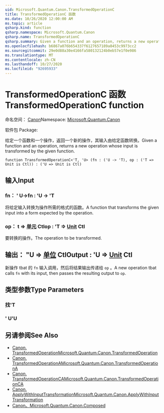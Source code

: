 ```yaml
---
uid: Microsoft.Quantum.Canon.TransformedOperationC
title: TransformedOperationC 函数
ms.date: 10/26/2020 12:00:00 AM
ms.topic: article
qsharp.kind: function
qsharp.namespace: Microsoft.Quantum.Canon
qsharp.name: TransformedOperationC
qsharp.summary: Given a function and an operation, returns a new operation whose input is transformed by the given function.
ms.openlocfilehash: b6867a076b654337f6127657189a8453c9973cc2
ms.sourcegitcommit: 29e0d88a30e4166fa580132124b0eb57e1f0e986
ms.translationtype: MT
ms.contentlocale: zh-CN
ms.lasthandoff: 10/27/2020
ms.locfileid: "92695933"
---
```

# <a name="transformedoperationc-function"></a><span data-ttu-id="1470a-102">TransformedOperationC 函数</span><span class="sxs-lookup"><span data-stu-id="1470a-102">TransformedOperationC function</span></span>

<span data-ttu-id="1470a-103">命名空间： [Canon](xref:Microsoft.Quantum.Canon)</span><span class="sxs-lookup"><span data-stu-id="1470a-103">Namespace: [Microsoft.Quantum.Canon](xref:Microsoft.Quantum.Canon)</span></span>

<span data-ttu-id="1470a-104">软件包 [](https://nuget.org/packages/)</span><span class="sxs-lookup"><span data-stu-id="1470a-104">Package: [](https://nuget.org/packages/)</span></span>


<span data-ttu-id="1470a-105">给定一个函数和一个操作，返回一个新的操作，其输入由给定函数转换。</span><span class="sxs-lookup"><span data-stu-id="1470a-105">Given a function and an operation, returns a new operation whose input is transformed by the given function.</span></span>

```qsharp
function TransformedOperationC<'T, 'U> (fn : ('U -> 'T), op : ('T => Unit is Ctl)) : ('U => Unit is Ctl)
```


## <a name="input"></a><span data-ttu-id="1470a-106">输入</span><span class="sxs-lookup"><span data-stu-id="1470a-106">Input</span></span>

### <a name="fn--u---t"></a><span data-ttu-id="1470a-107">fn： ' U-></span><span class="sxs-lookup"><span data-stu-id="1470a-107">fn : 'U -> 'T</span></span>

<span data-ttu-id="1470a-108">将给定输入转换为操作所需的格式的函数。</span><span class="sxs-lookup"><span data-stu-id="1470a-108">A function that transforms the given input into a form expected by the operation.</span></span>


### <a name="op--t--unit-ctl"></a><span data-ttu-id="1470a-109">op： t => [单元](xref:microsoft.quantum.lang-ref.unit) Ctl</span><span class="sxs-lookup"><span data-stu-id="1470a-109">op : 'T => [Unit](xref:microsoft.quantum.lang-ref.unit) Ctl</span></span>

<span data-ttu-id="1470a-110">要转换的操作。</span><span class="sxs-lookup"><span data-stu-id="1470a-110">The operation to be transformed.</span></span>



## <a name="output--u--unit-ctl"></a><span data-ttu-id="1470a-111">输出： "U => [单位](xref:microsoft.quantum.lang-ref.unit) Ctl</span><span class="sxs-lookup"><span data-stu-id="1470a-111">Output : 'U => [Unit](xref:microsoft.quantum.lang-ref.unit) Ctl</span></span>

<span data-ttu-id="1470a-112">新操作 tbat 的 `fn` 输入调用，然后将结果输出传递给 `op` 。</span><span class="sxs-lookup"><span data-stu-id="1470a-112">A new operation tbat calls `fn` with its input, then passes the resulting output to `op`.</span></span>

## <a name="type-parameters"></a><span data-ttu-id="1470a-113">类型参数</span><span class="sxs-lookup"><span data-stu-id="1470a-113">Type Parameters</span></span>

### <a name="t"></a><span data-ttu-id="1470a-114">找</span><span class="sxs-lookup"><span data-stu-id="1470a-114">'T</span></span>


### <a name="u"></a><span data-ttu-id="1470a-115">' U</span><span class="sxs-lookup"><span data-stu-id="1470a-115">'U</span></span>



## <a name="see-also"></a><span data-ttu-id="1470a-116">另请参阅</span><span class="sxs-lookup"><span data-stu-id="1470a-116">See Also</span></span>

- [<span data-ttu-id="1470a-117">Canon. TransformedOperation</span><span class="sxs-lookup"><span data-stu-id="1470a-117">Microsoft.Quantum.Canon.TransformedOperation</span></span>](xref:Microsoft.Quantum.Canon.TransformedOperation)
- [<span data-ttu-id="1470a-118">Canon. TransformedOperationA</span><span class="sxs-lookup"><span data-stu-id="1470a-118">Microsoft.Quantum.Canon.TransformedOperationA</span></span>](xref:Microsoft.Quantum.Canon.TransformedOperationA)
- [<span data-ttu-id="1470a-119">Canon. TransformedOperationCA</span><span class="sxs-lookup"><span data-stu-id="1470a-119">Microsoft.Quantum.Canon.TransformedOperationCA</span></span>](xref:Microsoft.Quantum.Canon.TransformedOperationCA)
- [<span data-ttu-id="1470a-120">Canon. ApplyWithInputTransformation</span><span class="sxs-lookup"><span data-stu-id="1470a-120">Microsoft.Quantum.Canon.ApplyWithInputTransformation</span></span>](xref:Microsoft.Quantum.Canon.ApplyWithInputTransformation)
- [<span data-ttu-id="1470a-121">Canon。</span><span class="sxs-lookup"><span data-stu-id="1470a-121">Microsoft.Quantum.Canon.Composed</span></span>](xref:Microsoft.Quantum.Canon.Composed)